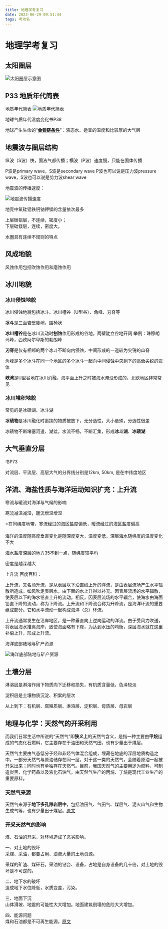 ```yaml
---
title: 地理学考复习
date: 2023-06-29 09:51:44
tags: 考功名
---
```


# 地理学考复习

## 太阳圈层

![太阳圈层示意图](地理学考复习/太阳圈层.svg)

## P33 地质年代简表

地质年代简表
![地质年代简表](地理学考复习/32.jpg)

地球气质年代温度变化书P38

地球产生生命的“**<u>金锁链条件</u>**”：液态水、适宜的温度和比较厚的大气层

## 地震波与圈层结构

纵波（S波）快，固液气都传播；横波（P波）速度慢，只能在固体传播

P波是primary wave，S波是secondary wave P波也可以说是压力波pressure wave，S波也可以说是剪力波shear wave

地震波的传播速度：

![地震波传播速度](地理学考复习/25.jpg)

地壳中氧硅铝铁钙钠钾镁的含量依次最多

上层硅铝层，不连续，密度小；  
下层硅镁层，连续，密度大。

水圈具有连续不规则的特点

## 风成地貌

风蚀作用包括吹蚀作用和磨蚀作用

## 冰川地貌

### 冰川侵蚀地貌

冰川侵蚀地貌包括冰斗、冰川槽谷（U型谷）、角峰、刃脊等

**冰斗**是三面岩壁陡峭，围椅状

**冰川槽谷**是在冰川流动时**刨蚀**作用形成的谷地，两壁陡立谷地开阔  举例：珠穆朗玛峰，西欧阿尔卑斯的勃朗峰

**刃脊**是仅有相邻的两个冰斗不断向内侵蚀，中间形成的一道较为尖锐的山脊

角峰是多个冰斗在同一个地区的多个冰斗一起向中间侵蚀中央剩下的高耸尖锐的岩体

**峡湾**是U型谷地在冰川消融，海平面上升之时被海水淹没形成的，北欧地区非常常见

### 冰川堆积地貌

常见的是冰碛湖、冰斗湖

**冰碛物**是冰川融化时裹挟的物质被放下，无分选性，大小悬殊，分选性很差

冰碛物不断堵塞河道、湖盆，水流不畅，不断汇集，形成**冰斗湖**、**冰碛湖**

## 大气垂直分层

书P73

对流层、平流层、高层大气的分界线分别是12km, 50km, 是在中纬度地区

## 洋流、海盐性质与海洋运动知识扩充：上升流

寒流与暖流对海洋与气候的影响

寒流减温减湿，暖流增温增湿

⭐在同纬度地带，寒流经过的海区盐度偏低，暖流经过的海区盐度偏高

海洋的温度随高度垂直变化是随深度变大，温度变低，深层海水随纬度的温度变化不大

海水盐度深层的地方35不到一点，随纬度较平均

密度是越深越大

上升流  百度百科：

上升流，又名涌升流，是从表层以下沿直线上升的洋流，是由表层流场产生水平辐散所造成。如风吹走表层水，由下面的水上升得以补充。因表层流场的水平辐散，使表层以下的海水铅直上升的流动。相反，因表层流场的水平辐合，使海水由海面铅直下降的流动，称为下降流。上升流和下降流合称为升降流，是海洋环流的重要组成部分。它和水平流动一起构成海洋（总）环流。

上升流通常发生在沿岸地区，是一种垂直向上逆向运动的洋流。由于受风力吹送，将表层海水推离海岸，致使海面略有下降，为达到水压的均衡，深层海水就在这里补偿上升，形成上升流。

海洋底部陆地与矿产资源

![海洋底部陆地与矿产资源](地理学考复习/海洋底部陆地与矿产.svg)

## 土壤分层

淋溶层是淋溶作用下物质向下迁移和损失，有机质含量低，色泽较淡

淀积层是土壤物质沉淀、积累的层次

从上到下：有机层、腐殖质层、淋溶层、淀积层、母质层、母岩层

## 地理与化学：天然气的开采利用

而我们日常生活中所说的“天然气”即**狭义上**的天然气含义，是指一种主要由**甲烷**组成的气态化石燃料，它主要存在于油田和天然气田，也有少量出于煤层。

天然气主要由气态低分子烃和非烃气体混合组成，埋藏在地底的深层地质构造之中。一部分天然气与原油储存在同一层，对于这一类的天然气，会随着原油一起被开采出来；同时也有单独存在天然气。目前，我国天然气的主要用途为燃料，可制造炭黑、化学药品以及液化石油气，由天然气生产的丙烷、丁烷是现代工业生产的重要原料。

### 天然气来源

天然气来源于**地下多孔隙岩层中**，包括油田气、气田气、煤层气、泥火山气和生物生成气等，也有少量出于煤层。[原文]([天然气的来源_百度知道](https://zhidao.baidu.com/question/17024072.html#:~:text=%E5%A4%A9%E7%84%B6%E6%B0%94%E6%9D%A5%E6%BA%90%E4%BA%8E%E5%9C%B0%E4%B8%8B%E5%A4%9A%E5%AD%94%E9%9A%99%E5%B2%A9%E5%B1%82%E4%B8%AD%EF%BC%8C%E5%8C%85%E6%8B%AC%E6%B2%B9%E7%94%B0%E6%B0%94%E3%80%81%E6%B0%94%E7%94%B0%E6%B0%94%E3%80%81%E7%85%A4%E5%B1%82%E6%B0%94%E3%80%81%E6%B3%A5%E7%81%AB%E5%B1%B1%E6%B0%94%E5%92%8C%E7%94%9F%E7%89%A9%E7%94%9F%E6%88%90%E6%B0%94%E7%AD%89%EF%BC%8C%E4%B9%9F%E6%9C%89%E5%B0%91%E9%87%8F%E5%87%BA%E4%BA%8E%E7%85%A4%E5%B1%82%E3%80%82,%E5%A4%A9%E7%84%B6%E6%B0%94%E4%B8%BB%E8%A6%81%E7%94%A8%E9%80%94%E6%98%AF%E4%BD%9C%E7%87%83%E6%96%99%EF%BC%8C%E5%8F%AF%E5%88%B6%E9%80%A0%E7%82%AD%E9%BB%91%E3%80%81%E5%8C%96%E5%AD%A6%E8%8D%AF%E5%93%81%E5%92%8C%E6%B6%B2%E5%8C%96%E7%9F%B3%E6%B2%B9%E6%B0%94%EF%BC%8C%E7%94%B1%E5%A4%A9%E7%84%B6%E6%B0%94%E7%94%9F%E4%BA%A7%E7%9A%84%E4%B8%99%E7%83%B7%E3%80%81%E4%B8%81%E7%83%B7%E6%98%AF%E7%8E%B0%E4%BB%A3%E5%B7%A5%E4%B8%9A%E7%9A%84%E9%87%8D%E8%A6%81%E5%8E%9F%E6%96%99%E3%80%82%20%E5%A4%A9%E7%84%B6%E6%B0%94%E4%B8%BB%E8%A6%81%E7%94%B1%E6%B0%94%E6%80%81%E4%BD%8E%E5%88%86%E5%AD%90%E7%83%83%E5%92%8C%E9%9D%9E%E7%83%83%E6%B0%94%E4%BD%93%E6%B7%B7%E5%90%88%E7%BB%84%E6%88%90%E3%80%82))

### 开采天然气的影响

煤、石油的开采，对环境造成了恶劣影响。  

一、对土地的毁坏   
采煤、采油，都要占用、浪费大量的土地资源。  

采煤的矿渣、煤矸石，采油的钻台、设备，占地是自身设备的几十倍，对土地的毁坏是不可逆的。  

二、地下水的破坏  
造成地下水位降低，水质变差，污染。  

三、地面下沉  
山体滑坡、地震的可能性大大增加。地面建筑倒塌的危险大大增加。  

四、能源问题  
煤和石油都是不可再生能源。[原文](https://zhidao.baidu.com/question/15640536.html)
